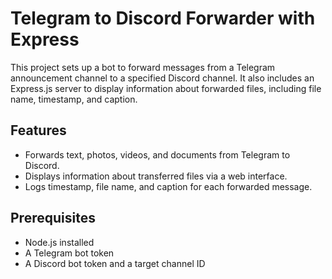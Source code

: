 # Telegram to Discord Forwarder with Express

This project sets up a bot to forward messages from a Telegram announcement channel to a specified Discord channel. It also includes an Express.js server to display information about forwarded files, including file name, timestamp, and caption.

## Features

- Forwards text, photos, videos, and documents from Telegram to Discord.
- Displays information about transferred files via a web interface.
- Logs timestamp, file name, and caption for each forwarded message.

## Prerequisites

- Node.js installed
- A Telegram bot token
- A Discord bot token and a target channel ID

